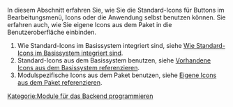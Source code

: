 
In diesem Abschnitt erfahren Sie, wie Sie die Standard-Icons für Buttons im Bearbeitungsmenü, Icons oder die Anwendung selbst benutzen können. Sie erfahren auch, wie Sie eigene Icons aus dem Paket in die Benutzeroberfläche einbinden.

1.  Wie Standard-Icons im Basissystem integriert sind, siehe [Wie Standard-Icons im Basissystem integriert sind](Wie_Standard-Icons_im_Basissystem_integriert_sind.md).
2.  Standard-Icons aus dem Basissystem benutzen, siehe [Vorhandene Icons aus dem Basissystem referenzieren](Vorhandene_Icons_aus_dem_Basissystem_referenzieren.md).
3.  Modulspezifische Icons aus dem Paket benutzen, siehe [Eigene Icons aus dem Paket referenzieren](Eigene_Icons_aus_dem_Paket_referenzieren.md).

[Kategorie:Module für das Backend programmieren](../export_de/Kategorie:Module_für_das_Backend_programmieren.md)